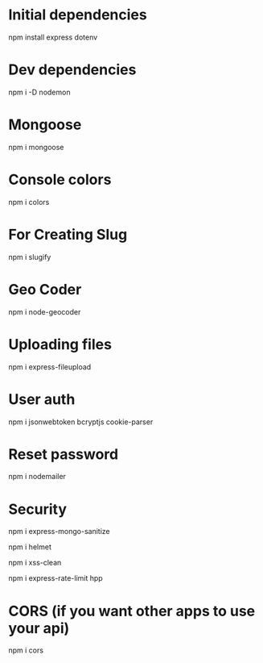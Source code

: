 # Initial dependencies

npm install express dotenv

# Dev dependencies

npm i -D nodemon

# Mongoose

npm i mongoose

# Console colors

npm i colors

# For Creating Slug

npm i slugify

# Geo Coder

npm i node-geocoder

# Uploading files

npm i express-fileupload

# User auth

npm i jsonwebtoken bcryptjs cookie-parser

# Reset password

npm i nodemailer

# Security

npm i express-mongo-sanitize

npm i helmet

npm i xss-clean

npm i express-rate-limit hpp

# CORS (if you want other apps to use your api)

npm i cors

